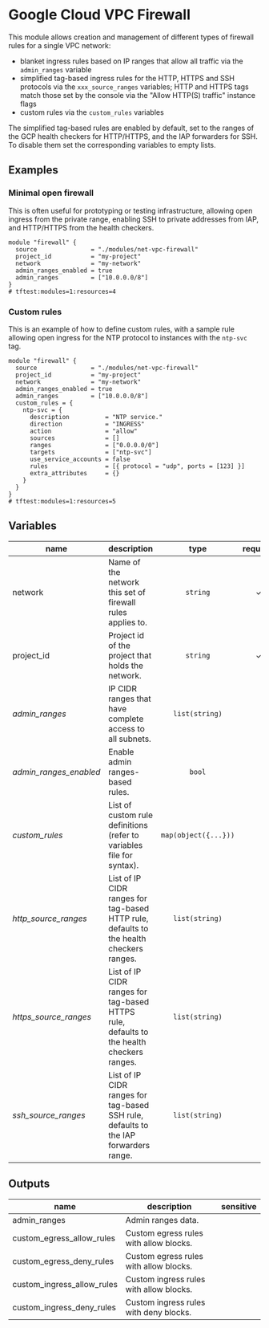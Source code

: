 # Google Cloud VPC Firewall

This module allows creation and management of different types of firewall rules for a single VPC network:

- blanket ingress rules based on IP ranges that allow all traffic via the `admin_ranges` variable
- simplified tag-based ingress rules for the HTTP, HTTPS and SSH protocols via the `xxx_source_ranges` variables; HTTP and HTTPS tags match those set by the console via the "Allow HTTP(S) traffic" instance flags
- custom rules via the `custom_rules` variables

The simplified tag-based rules are enabled by default, set to the ranges of the GCP health checkers for HTTP/HTTPS, and the IAP forwarders for SSH. To disable them set the corresponding variables to empty lists.

## Examples

### Minimal open firewall

This is often useful for prototyping or testing infrastructure, allowing open ingress from the private range, enabling SSH to private addresses from IAP, and HTTP/HTTPS from the health checkers.

```hcl
module "firewall" {
  source               = "./modules/net-vpc-firewall"
  project_id           = "my-project"
  network              = "my-network"
  admin_ranges_enabled = true
  admin_ranges         = ["10.0.0.0/8"]
}
# tftest:modules=1:resources=4
```

### Custom rules

This is an example of how to define custom rules, with a sample rule allowing open ingress for the NTP protocol to instances with the `ntp-svc` tag.

```hcl
module "firewall" {
  source               = "./modules/net-vpc-firewall"
  project_id           = "my-project"
  network              = "my-network"
  admin_ranges_enabled = true
  admin_ranges         = ["10.0.0.0/8"]
  custom_rules = {
    ntp-svc = {
      description          = "NTP service."
      direction            = "INGRESS"
      action               = "allow"
      sources              = []
      ranges               = ["0.0.0.0/0"]
      targets              = ["ntp-svc"]
      use_service_accounts = false
      rules                = [{ protocol = "udp", ports = [123] }]
      extra_attributes     = {}
    }
  }
}
# tftest:modules=1:resources=5
```

<!-- BEGIN TFDOC -->
## Variables

| name | description | type | required | default |
|---|---|:---: |:---:|:---:|
| network | Name of the network this set of firewall rules applies to. | <code title="">string</code> | ✓ |  |
| project_id | Project id of the project that holds the network. | <code title="">string</code> | ✓ |  |
| *admin_ranges* | IP CIDR ranges that have complete access to all subnets. | <code title="list&#40;string&#41;">list(string)</code> |  | <code title="">[]</code> |
| *admin_ranges_enabled* | Enable admin ranges-based rules. | <code title="">bool</code> |  | <code title="">false</code> |
| *custom_rules* | List of custom rule definitions (refer to variables file for syntax). | <code title="map&#40;object&#40;&#123;&#10;description          &#61; string&#10;direction            &#61; string&#10;action               &#61; string &#35; &#40;allow&#124;deny&#41;&#10;ranges               &#61; list&#40;string&#41;&#10;sources              &#61; optional&#40;list&#40;string&#41;&#41;&#10;targets              &#61; list&#40;string&#41;&#10;use_service_accounts &#61; bool&#10;disabled             &#61; optional&#40;bool&#41;&#10;priority             &#61; optional&#40;number&#41;&#10;rules &#61; list&#40;object&#40;&#123;&#10;protocol &#61; string&#10;ports    &#61; list&#40;string&#41;&#10;&#125;&#41;&#41;&#10;logging &#61; optional&#40;string&#41;&#10;&#125;&#41;&#41;">map(object({...}))</code> |  | <code title="">{}</code> |
| *http_source_ranges* | List of IP CIDR ranges for tag-based HTTP rule, defaults to the health checkers ranges. | <code title="list&#40;string&#41;">list(string)</code> |  | <code title="">["35.191.0.0/16", "130.211.0.0/22", "209.85.152.0/22", "209.85.204.0/22"]</code> |
| *https_source_ranges* | List of IP CIDR ranges for tag-based HTTPS rule, defaults to the health checkers ranges. | <code title="list&#40;string&#41;">list(string)</code> |  | <code title="">["35.191.0.0/16", "130.211.0.0/22", "209.85.152.0/22", "209.85.204.0/22"]</code> |
| *ssh_source_ranges* | List of IP CIDR ranges for tag-based SSH rule, defaults to the IAP forwarders range. | <code title="list&#40;string&#41;">list(string)</code> |  | <code title="">["35.235.240.0/20"]</code> |

## Outputs

| name | description | sensitive |
|---|---|:---:|
| admin_ranges | Admin ranges data. |  |
| custom_egress_allow_rules | Custom egress rules with allow blocks. |  |
| custom_egress_deny_rules | Custom egress rules with allow blocks. |  |
| custom_ingress_allow_rules | Custom ingress rules with allow blocks. |  |
| custom_ingress_deny_rules | Custom ingress rules with deny blocks. |  |
<!-- END TFDOC -->
